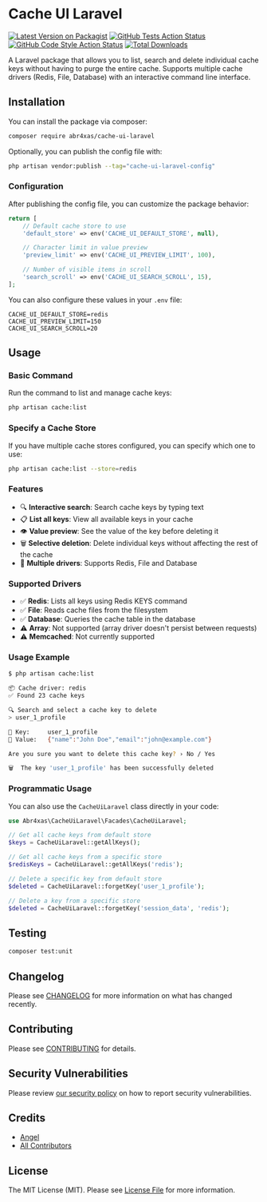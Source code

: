 # Cache UI Laravel

[![Latest Version on Packagist](https://img.shields.io/packagist/v/abr4xas/cache-ui-laravel.svg?style=flat-square)](https://packagist.org/packages/abr4xas/cache-ui-laravel)
[![GitHub Tests Action Status](https://img.shields.io/github/actions/workflow/status/abr4xas/cache-ui-laravel/run-tests.yml?branch=master&label=tests&style=flat-square)](https://github.com/abr4xas/cache-ui-laravel/actions?query=workflow%3Arun-tests+branch%3Amaster)
[![GitHub Code Style Action Status](https://img.shields.io/github/actions/workflow/status/abr4xas/cache-ui-laravel/fix-php-code-style-issues.yml?branch=master&label=code%20style&style=flat-square)](https://github.com/abr4xas/cache-ui-laravel/actions?query=workflow%3A"Fix+PHP+code+style+issues"+branch%3Amaster)
[![Total Downloads](https://img.shields.io/packagist/dt/abr4xas/cache-ui-laravel.svg?style=flat-square)](https://packagist.org/packages/abr4xas/cache-ui-laravel)

A Laravel package that allows you to list, search and delete individual cache keys without having to purge the entire cache. Supports multiple cache drivers (Redis, File, Database) with an interactive command line interface.

## Installation

You can install the package via composer:

```bash
composer require abr4xas/cache-ui-laravel
```

Optionally, you can publish the config file with:

```bash
php artisan vendor:publish --tag="cache-ui-laravel-config"
```

### Configuration

After publishing the config file, you can customize the package behavior:

```php
return [
    // Default cache store to use
    'default_store' => env('CACHE_UI_DEFAULT_STORE', null),

    // Character limit in value preview
    'preview_limit' => env('CACHE_UI_PREVIEW_LIMIT', 100),

    // Number of visible items in scroll
    'search_scroll' => env('CACHE_UI_SEARCH_SCROLL', 15),
];
```

You can also configure these values in your `.env` file:

```env
CACHE_UI_DEFAULT_STORE=redis
CACHE_UI_PREVIEW_LIMIT=150
CACHE_UI_SEARCH_SCROLL=20
```

## Usage

### Basic Command

Run the command to list and manage cache keys:

```bash
php artisan cache:list
```

### Specify a Cache Store

If you have multiple cache stores configured, you can specify which one to use:

```bash
php artisan cache:list --store=redis
```

### Features

- 🔍 **Interactive search**: Search cache keys by typing text
- 📋 **List all keys**: View all available keys in your cache
- 👁️ **Value preview**: See the value of the key before deleting it
- 🗑️ **Selective deletion**: Delete individual keys without affecting the rest of the cache
- 🔌 **Multiple drivers**: Supports Redis, File and Database

### Supported Drivers

- ✅ **Redis**: Lists all keys using Redis KEYS command
- ✅ **File**: Reads cache files from the filesystem
- ✅ **Database**: Queries the cache table in the database
- ⚠️ **Array**: Not supported (array driver doesn't persist between requests)
- ⚠️ **Memcached**: Not currently supported

### Usage Example

```bash
$ php artisan cache:list

📦 Cache driver: redis
✅ Found 23 cache keys

🔍 Search and select a cache key to delete
> user_1_profile

📝 Key:     user_1_profile
💾 Value:   {"name":"John Doe","email":"john@example.com"}

Are you sure you want to delete this cache key? › No / Yes

🗑️  The key 'user_1_profile' has been successfully deleted
```

### Programmatic Usage

You can also use the `CacheUiLaravel` class directly in your code:

```php
use Abr4xas\CacheUiLaravel\Facades\CacheUiLaravel;

// Get all cache keys from default store
$keys = CacheUiLaravel::getAllKeys();

// Get all cache keys from a specific store
$redisKeys = CacheUiLaravel::getAllKeys('redis');

// Delete a specific key from default store
$deleted = CacheUiLaravel::forgetKey('user_1_profile');

// Delete a key from a specific store
$deleted = CacheUiLaravel::forgetKey('session_data', 'redis');
```

## Testing

```bash
composer test:unit
```

## Changelog

Please see [CHANGELOG](CHANGELOG.md) for more information on what has changed recently.

## Contributing

Please see [CONTRIBUTING](CONTRIBUTING.md) for details.

## Security Vulnerabilities

Please review [our security policy](../../security/policy) on how to report security vulnerabilities.

## Credits

- [Angel](https://github.com/abr4xas)
- [All Contributors](../../contributors)

## License

The MIT License (MIT). Please see [License File](LICENSE.md) for more information.

